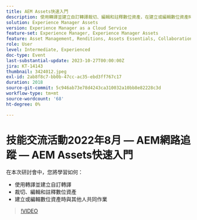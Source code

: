 ```yaml
---
title: AEM Assets快速入門
description: 使用轉譯並建立自訂轉譯裁切、編輯和註釋數位資產，在建立或編輯數位資產時與其他人共同作業
solution: Experience Manager Assets
version: Experience Manager as a Cloud Service
feature-set: Experience Manager, Experience Manager Assets
feature: Asset Management, Renditions, Assets Essentials, Collaboration
role: User
level: Intermediate, Experienced
doc-type: Event
last-substantial-update: 2023-10-27T00:00:00Z
jira: KT-14143
thumbnail: 3424012.jpeg
exl-id: 2ab8f8c7-bb0b-47cc-ac35-ebd3ff767c17
duration: 2018
source-git-commit: 5c946ab73e78d4243ca310032a10bb8e82228c3d
workflow-type: tm+mt
source-wordcount: '68'
ht-degree: 0%

---
```


# 技能交流活動2022年8月 — AEM網路追蹤 — AEM Assets快速入門

在本次研討會中，您將學習如何：

* 使用轉譯並建立自訂轉譯
* 裁切、編輯和註釋數位資產
* 建立或編輯數位資產時與其他人共同作業

>[!VIDEO](https://video.tv.adobe.com/v/3424012/?learn=on)
